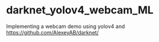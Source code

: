 # darknet_yolov4_webcam_ML
Implementing a webcam demo using yolov4 and https://github.com/AlexeyAB/darknet/
